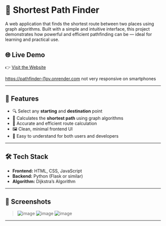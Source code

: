 # 🧭 Shortest Path Finder

A web application that finds the shortest route between two places using graph algorithms. Built with a simple and intuitive interface, this project demonstrates how powerful and efficient pathfinding can be — ideal for learning and practical use.

## 🌐 Live Demo

👉 [Visit the Website]([https://your-deployed-site-link.com](https://pathfinder-l1pv.onrender.com/))  

https://pathfinder-l1pv.onrender.com
not very responsive on smartphones


---

## 🚀 Features

- 🔍 Select any **starting** and **destination** point
- 🧠 Calculates the **shortest path** using graph algorithms
- 🎯 Accurate and efficient route calculation
- 🖼️ Clean, minimal frontend UI
- 💬 Easy to understand for both users and developers

---

## 🛠 Tech Stack

- **Frontend:** HTML, CSS, JavaScript  
- **Backend:** Python (Flask or similar)
- **Algorithm:** Dijkstra’s Algorithm 

---

## 📸 Screenshots

> ![image](https://github.com/user-attachments/assets/cfe34269-41a1-46b9-b646-249098f51f1a)
> ![image](https://github.com/user-attachments/assets/088527a7-7fb6-4ad2-a50a-612e52f4a1fa)
> ![image](https://github.com/user-attachments/assets/eb60362b-ae7d-43e6-ba19-e1e2a0d3dda0)




---
